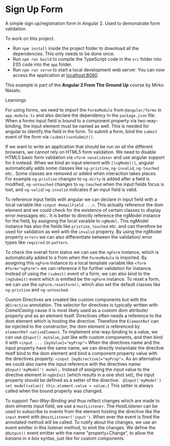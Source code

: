 # Sign Up Form

A simple sign up/registration form in Angular 2. Used to demonstrate form validation.

To work on this project:

* Run `npm install` inside the project folder to download all the dependencies. This only needs to be done once.
* Run `npm run build` to compile the TypeScript code in the `src` folder into ES5 code into the `app` folder.
* Run `npm run serve` to start a local development web server. You can now access the application at [localhost:8080](http://localhost:8080/).

This example is part of the **Angular 2 From The Ground Up** course by Mirko Nasato.


Learnings

For using forms, we need to import the `FormsModule` from `@angular/forms` in `app.module.ts` and also declare the dependency in the `package.json` file.
When a forms input field is bound to a component property via two-way-binding, the input element must be named as well.
This is needed for angular to identify the field in the form.
To submit a form, bind the `submit` event of the form via `(submit)=onSubmit()`.

If we want to write an application that should be run on all the different browsers, we cannot rely on HTML5 form validation.
We need to disable HTML5 basic form validation via `<form novalidate>` and use angular support for it instead.
When we bind an input element with `[(ngModel)]`, angular automatically adds some classes like `ng-pristine`, `ng-invalid`, `ng-touched` etc..
Some classes are removed or added when interaction takes places.
For example `ng-pristine` changes to `ng-dirty` is added after a field is modified, `ng-untouched` changes to `ng-touched` when the input fields focus is lost, and `ng-valid`/ `ng-invalid` indicates if an input field is valid.

To reference input fields with angular we can declare in input field with a local variable like `<input #emailField ...>`.
This actually reference the dom element and we could check for the existence of certain classes to display error messages etc..
It is better to directly reference the ngModel instance for the field, by assigning the local varaible to `ngModel`.
This ngModel instance has also the fields like `pristine`, `touched` etc. and can therefore be used for validation as well with the `invalid` property.
By using the ngModel property `errors` we can also differentiate between the validation/ error types like `required` or `pattern`. 

To check the overall form status we can use the `ngForm` instance, which is automatically added to a from when the `FormsModule` is imported.
By assigning this `ngForm` instance to a local template variable like `<form #form="ngForm">` we can reference it for further validation for instance.
Instead of using the `(submit)` event of a form, we can also bind to the `(ngSubmit)` event which is emitted be the `ngForm` instance.
To reset a form, we can use the `ngForm.resetForm()`, which also set the default classes like `ng-pristine` and `ng-untouched`.

Custom Directives are created like custom components but with the `@Directive` annotation.
The selector for directives is typically written with *CamelCasing* cause it is most likely used as a custom dom attribute/ property and as an element itself.
Directives often needs a reference to the dom element which is hosting the directive.
Therefore the `ElementRef` can be injected to the constructor; the dom element is referenced by `elementRef.nativeElement`.
To implement one-way-binding to a value, we can use `@Input() myValue`, just like with custom components, and then bind it with `<input ... [myValue]="myProp">`
When the directives name and the input property have the same name, we can directly instantiate the directive itself bind to the dom element and bind a component property value with the directives property: `<input [myDirective]="myProp">`.
As an alternative we could also name the input reference with the directives name: `@Input('myModel') model;`.
Instead of assigning the input value to the directive element in `ngOnInit` (which results in a one shot set), the input property should be defined as a setter of the directive: ` @Input('myModel') set model(value){ this.element.value = value;}`
This setter is always called when the bound property was changed.

To support *Two-Way-Binding* and thus reflect changes which are made to dom elments input field, we use a `HostListener`.
The *HostListener* can be used to subscribe to events from the element hosting the directive like the `input` event with `@HostListener('input')`.
When ever the event is fired the annotated method will be called.
To notify about the changes, we use an event emitter in this listener method, to emit the changes.
We define the `@Output()` event emitter with the name "property+Change", to allow the *banana in a box* syntax, just like for custom components.